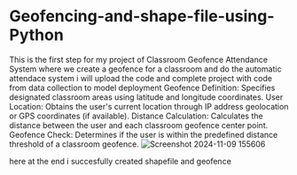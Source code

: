 # Geofencing-and-shape-file-using-Python
This is the first step for my project of Classroom Geofence Attendance System where we create a geofence for a classroom and do the automatic attendace system i will upload the code and complete project with code from data collection to model deployment
Geofence Definition: Specifies designated classroom areas using latitude and longitude coordinates.
User Location: Obtains the user's current location through IP address geolocation or GPS coordinates (if available).
Distance Calculation: Calculates the distance between the user and each classroom geofence center point.
Geofence Check: Determines if the user is within the predefined distance threshold of a classroom geofence.
![Screenshot 2024-11-09 155606](https://github.com/user-attachments/assets/b9d8e95d-2b1f-4e1f-a367-d3ab3b20261a)


here at the end i succesfully created shapefile and geofence

